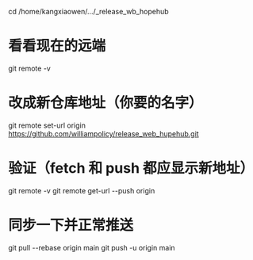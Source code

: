 cd /home/kangxiaowen/.../_release_wb_hopehub

# 看看现在的远端
git remote -v

# 改成新仓库地址（你要的名字）
git remote set-url origin https://github.com/williampolicy/release_web_hupehub.git

# 验证（fetch 和 push 都应显示新地址）
git remote -v
git remote get-url --push origin

# 同步一下并正常推送
git pull --rebase origin main
git push -u origin main
